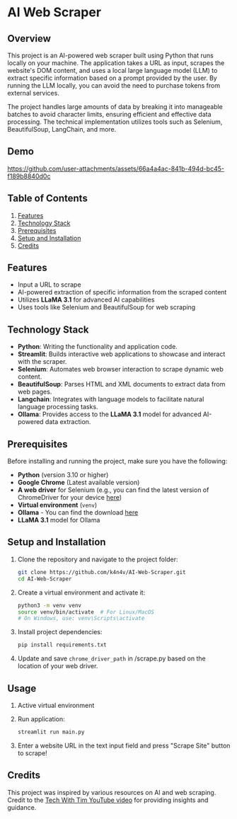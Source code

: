 # AI Web Scraper

## Overview
This project is an AI-powered web scraper built using Python that runs locally on your machine. The application takes a URL as input, scrapes the website's DOM content, and uses a local large language model (LLM) to extract specific information based on a prompt provided by the user. By running the LLM locally, you can avoid the need to purchase tokens from external services.

The project handles large amounts of data by breaking it into manageable batches to avoid character limits, ensuring efficient and effective data processing. The technical implementation utilizes tools such as Selenium, BeautifulSoup, LangChain, and more.

## Demo
https://github.com/user-attachments/assets/66a4a4ac-841b-494d-bc45-f189b8840d0c


## Table of Contents
1. [Features](#features)
2. [Technology Stack](#Technology-Stack)
3. [Prerequisites](#Prerequisites)
4. [Setup and Installation](#Setup-and-Installation)
5. [Credits](#Credits)


## Features
- Input a URL to scrape
- AI-powered extraction of specific information from the scraped content
- Utilizes **LLaMA 3.1** for advanced AI capabilities
- Uses tools like Selenium and BeautifulSoup for web scraping


## Technology Stack
- **Python**: Writing the functionality and application code.
- **Streamlit**: Builds interactive web applications to showcase and interact with the scraper.
- **Selenium**: Automates web browser interaction to scrape dynamic web content.
- **BeautifulSoup**: Parses HTML and XML documents to extract data from web pages.
- **Langchain**: Integrates with language models to facilitate natural language processing tasks.
- **Ollama**: Provides access to the **LLaMA 3.1** model for advanced AI-powered data extraction.


## Prerequisites
Before installing and running the project, make sure you have the following:

- **Python** (version 3.10 or higher)
- **Google Chrome** (Latest available version)
- **A web driver** for Selenium (e.g., you can find the latest version of ChromeDriver for your device [here](https://googlechromelabs.github.io/chrome-for-testing/#stable))
- **Virtual environment** (`venv`)
- **Ollama** - You can find the download [here](https://ollama.com/download)
- **LLaMA 3.1** model for Ollama


## Setup and Installation
1. Clone the repository and navigate to the project folder:
    ```bash
    git clone https://github.com/k4n4v/AI-Web-Scraper.git
    cd AI-Web-Scraper
    ```

2. Create a virtual environment and activate it:
    ```bash
    python3 -m venv venv
    source venv/bin/activate  # For Linux/MacOS
    # On Windows, use: venv\Scripts\activate
    ```

5.  Install project dependencies:
    ```bash
    pip install requirements.txt
    ```

6. Update and save `chrome_driver_path` in /scrape.py based on the location of your web driver.


## Usage

1. Active virtual environment

2. Run application:
    ```bash
    streamlit run main.py
    ```

3. Enter a website URL in the text input field and press "Scrape Site" button to scrape! 


## Credits
This project was inspired by various resources on AI and web scraping. Credit to the [Tech With Tim YouTube video](https://youtu.be/Oo8-nEuDBkk?si=bQZ3l6ODU6rn5Bzo) for providing insights and guidance.
